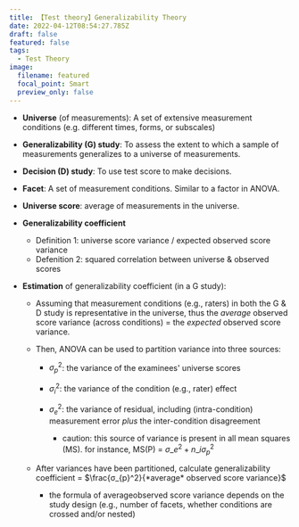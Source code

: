 ```yaml
---
title: 【Test theory】Generalizability Theory
date: 2022-04-12T08:54:27.785Z
draft: false
featured: false
tags:
  - Test Theory
image:
  filename: featured
  focal_point: Smart
  preview_only: false
---
```

* **Universe** (of measurements): A set of extensive measurement conditions (e.g. different times, forms, or subscales)
* **Generalizability (G) study**: To assess the extent to which a sample of measurements generalizes to a universe of measurements.
* **Decision (D) study**: To use test score to make decisions.
* **Facet**: A set of measurement conditions. Similar to a factor in ANOVA.
* **Universe score**: average of measurements in the universe.
* **Generalizability coefficient**

  * Definition 1: universe score variance / expected observed score variance
  * Defenition 2: squared correlation between universe & observed scores
* **Estimation** of generalizability coefficient (in a G study):

  * Assuming that measurement conditions (e.g., raters) in both the G & D study is representative in the universe, thus the *average* observed score variance (across conditions) = the *expected* observed score variance.
  * Then, ANOVA can be used to partition variance into three sources:

    * $σ_{p}^2$: the variance of the examinees' universe scores
    * $σ_{i}^2$: the variance of the condition (e.g., rater) effect
    * $σ_{e}^2$: the variance of residual, including (intra-condition) measurement error *plus* the inter-condition disagreement

      * caution: this source of variance is present in all mean squares (MS). for instance, MS(P) = $σ\_{e}^2 + n\_{i}σ_{p}^2$
  * After variances have been partitioned, calculate generalizability coefficient = $\frac{σ_{p}^2}{*average* observed score variance}$

    * the formula of averageobserved score variance depends on the study design (e.g., number of facets, whether conditions are crossed and/or nested)